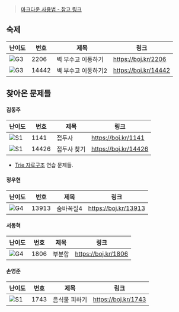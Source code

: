> [마크다운 사용법 - 참고 링크](https://gist.github.com/ihoneymon/652be052a0727ad59601)

## 숙제

| 난이도 | 번호  | 제목                | 링크                 |
| ------ | ----- | ------------------- | -------------------- |
| ![G3]  | 2206  | 벽 부수고 이동하기  | https://boj.kr/2206  |
| ![G3]  | 14442 | 벽 부수고 이동하기2 | https://boj.kr/14442 |

## 찾아온 문제들

#### 김동주

| 난이도 | 번호  | 제목        | 링크                 |
| ------ | ----- | ----------- | -------------------- |
| ![S1]  | 1141  | 접두사      | https://boj.kr/1141  |
| ![S1]  | 14426 | 접두사 찾기 | https://boj.kr/14426 |

* [Trie 자료구조](https://namu.wiki/w/트라이) 연습 문제들.

#### 정우현

| 난이도 | 번호 | 제목 | 링크             |
| ------ | ---- | ---- | ---------------- |
| ![G4]  | 13913    | 숨바꼭질4   | https://boj.kr/13913 |

#### 서동혁

| 난이도 | 번호 | 제목 | 링크             |
| ------ | ---- | ---- | ---------------- |
| ![G4]  | 1806    | 부분합    | https://boj.kr/1806 |

#### 손영준

| 난이도 | 번호 | 제목 | 링크             |
| ------ | ---- | ---- | ---------------- |
| ![S1]  | 1743    | 음식물 피하기    | https://boj.kr/1743 |

<!-- 문제 템플릿

| 난이도 | 번호 | 제목 | 링크             |
| ------ | ---- | ---- | ---------------- |
| ![??]  | -    | -    | https://boj.kr/- |

-->

<!-- solved.ac 문제 난이도 별 태그 이미지 -->

[P1]: https://d2gd6pc034wcta.cloudfront.net/tier/20.svg
[P2]: https://d2gd6pc034wcta.cloudfront.net/tier/19.svg
[P3]: https://d2gd6pc034wcta.cloudfront.net/tier/18.svg
[P4]: https://d2gd6pc034wcta.cloudfront.net/tier/17.svg
[P5]: https://d2gd6pc034wcta.cloudfront.net/tier/16.svg
[G1]: https://d2gd6pc034wcta.cloudfront.net/tier/15.svg
[G2]: https://d2gd6pc034wcta.cloudfront.net/tier/14.svg
[G3]: https://d2gd6pc034wcta.cloudfront.net/tier/13.svg
[G4]: https://d2gd6pc034wcta.cloudfront.net/tier/12.svg
[G5]: https://d2gd6pc034wcta.cloudfront.net/tier/11.svg
[S1]: https://d2gd6pc034wcta.cloudfront.net/tier/10.svg
[S2]: https://d2gd6pc034wcta.cloudfront.net/tier/9.svg
[S3]: https://d2gd6pc034wcta.cloudfront.net/tier/8.svg
[S4]: https://d2gd6pc034wcta.cloudfront.net/tier/7.svg
[S5]: https://d2gd6pc034wcta.cloudfront.net/tier/6.svg
[??]: https://d2gd6pc034wcta.cloudfront.net/tier/0.svg
